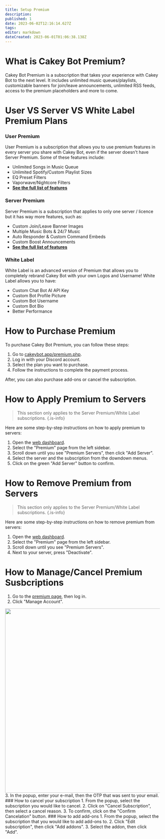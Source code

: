 ```yaml
---
title: Setup Premium
description: 
published: 1
date: 2023-06-02T12:16:14.627Z
tags: 
editor: markdown
dateCreated: 2023-06-01T01:06:38.138Z
---
```


# What is Cakey Bot Premium?
Cakey Bot Premium is a subscription that takes your experience with Cakey Bot to the next level. It includes unlimited music queues/playlists, customizable banners for join/leave announcements, unlimited RSS feeds, access to the premium placeholders and more to come.

# User VS Server VS White Label Premium Plans
### User Premium
User Premium is a subscription that allows you to use premium features in every server you share with Cakey Bot, even if the server doesn't have Server Premium. Some of these features include:
- Unlimited Songs in Music Queue
- Unlimited Spotify/Custom Playlist Sizes	
- EQ Preset Filters		
- Vaporwave/Nightcore Filters
- **[See the full list of features](https://cakeybot.app/premium.php)**

### Server Premium
Server Premium is a subscription that applies to only one server / licence but it has way more features, such as:
- Custom Join/Leave Banner Images
- Multiple Music Bots & 24/7 Music
- Auto Responder & Custom Command Embeds				
- Custom Boost Announcements
- **[See the full list of features](https://cakeybot.app/premium.php)**

### White Label
White Label is an advanced version of Premium that allows you to completely rebrand Cakey Bot with your own Logos and Username! White Label allows you to have:
- Custom Chat Bot AI API Key
- Custom Bot Profile Picture
- Custom Bot Username
- Custom Bot Bio
- Better Performance

# How to Purchase Premium
To purchase Cakey Bot Premium, you can follow these steps:
1. Go to [cakeybot.app/premium.php](https://cakeybot.app/premium.php).
2. Log in with your Discord account.
3. Select the plan you want to purchase.
4. Follow the instructions to complete the payment process.

After, you can also purchase add-ons or cancel the subscription.
# How to Apply Premium to Servers
> This section only applies to the Server Premium/White Label subscriptions.
{.is-info}

Here are some step-by-step instructions on how to apply premium to servers:
1. Open the [web dashboard](https://cakeybot.app/dashboard/public).
2. Select the "Premium" page from the left sidebar.
3. Scroll down until you see "Premium Servers", then click "Add Server".
4. Select the server and the subscription from the downdown menus.
5. Click on the green "Add Server" button to confirm.
# How to Remove Premium from Servers
> This section only applies to the Server Premium/White Label subscriptions.
{.is-info}

Here are some step-by-step instructions on how to remove premium from servers:
1. Open the [web dashboard](https://cakeybot.app/dashboard/public).
2. Select the "Premium" page from the left sidebar.
3. Scroll down until you see "Premium Servers".
4. Next to your server, press "Deactivate".
# How to Manage/Cancel Premium Susbcriptions
1. Go to the [premium page](https://cakeybot.app/premium.php), then log in.
2. Click "Manage Account".
<image src="/image_2023-06-02_114040495.png" width="600px">
3. In the popup, enter your e-mail, then the OTP that was sent to your email.
### How to cancel your subscription
1. From the popup, select the subscription you would like to cancel.
2. Click on "Cancel Subscription", then select a cancel reason.
3. To confirm, click on the "Confirm Cancelation" button.
### How to add add-ons
1. From the popup, select the subscription that you would like to add add-ons to.
2. Click "Edit subscription", then click "Add addons".
3. Select the addon, then click "Add".